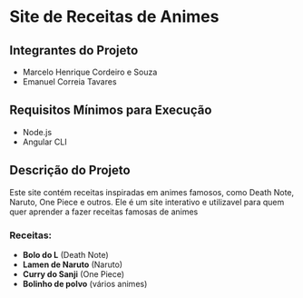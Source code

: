 # Site de Receitas de Animes

## Integrantes do Projeto
- Marcelo Henrique Cordeiro e Souza
- Emanuel Correia Tavares

## Requisitos Mínimos para Execução
- Node.js
- Angular CLI

## Descrição do Projeto
Este site contém receitas inspiradas em animes famosos, como Death Note, Naruto, One Piece e outros. Ele é um site interativo e utilizavel para quem quer aprender a fazer receitas famosas de animes

### Receitas:
- **Bolo do L** (Death Note)
- **Lamen de Naruto** (Naruto)
- **Curry do Sanji** (One Piece)
- **Bolinho de polvo** (vários animes)

